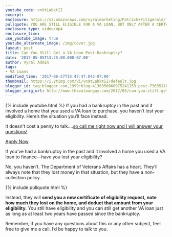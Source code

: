 ```yaml
---
youtube_code: vn9tLabktII
excerpt:
enclosure: https://s3.amazonaws.com/vyralmarketing/Patrick+Fitzgerald/The+VA+Loan+Guy-+Veterans+financing+post-bankruptcy.mp4
pullquote: YOU ARE STILL ELIGIBLE FOR A VA LOAN, BUT ONLY AFTER A CERTAIN AMOUNT OF TIME HAS PASSED.
enclosure_type: video/mp4
enclosure_time:
use_youtube_image: true
youtube_alternate_image: /img/cover.jpg
layout: post
title: Can You Still Get a VA Loan Post-Bankruptcy?
date: '2017-05-05T13:25:00.000-07:00'
author: Vyral Admin
tags:
- VA Loans
modified_time: '2017-06-27T15:47:47.042-07:00'
thumbnail: https://i.ytimg.com/vi/vn9tLabktII/default.jpg
blogger_id: tag:blogger.com,1999:blog-4130350860975241153.post-7303511831714311107
blogger_orig_url: http://www.thevaloanguy.com/2017/05/can-you-still-get-va-loan-post.html
---
```

{% include youtube.html %}
If you had a bankruptcy in the past and it involved a home that you used a VA loan to purchase, you haven’t lost your eligibility. Here’s the situation you’ll face instead.

It doesn't cost a penny to talk....<a href="http://texas-vet-loans.com/contact/" target="_blank">so call me right now and I will answer your questions!</a>

<a href="https://preapp1003.com/id/Patrick-Fitzgerald/" target="_blank">Apply Now</a>

If you’ve had a bankruptcy in the past and it involved a home you used a VA loan to finance—have you lost your eligibility?

No, you haven’t. The Department of Veterans Affairs has a heart. They’ll always note that they lost money in that situation, but they have a non-collection policy.

{% include pullquote.html %}

Instead, they will **send you a new certificate of eligibility request, note how much they lost on the home, and deduct that amount from your eligibility.** You still have eligibility and you can still get another VA loan just as long as at least two years have passed since the bankruptcy.

Remember, if you have any questions about this or any other subject, feel free to give me a call. I’d be happy to talk to you.
